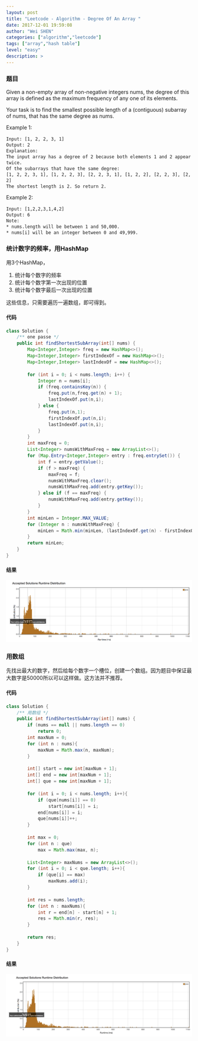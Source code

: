 ```yaml
---
layout: post
title: "Leetcode - Algorithm - Degree Of An Array "
date: 2017-12-01 19:59:08
author: "Wei SHEN"
categories: ["algorithm","leetcode"]
tags: ["array","hash table"]
level: "easy"
description: >
---
```


### 题目
Given a non-empty array of non-negative integers nums, the degree of this array is defined as the maximum frequency of any one of its elements.

Your task is to find the smallest possible length of a (contiguous) subarray of nums, that has the same degree as nums.

Example 1:
```
Input: [1, 2, 2, 3, 1]
Output: 2
Explanation:
The input array has a degree of 2 because both elements 1 and 2 appear twice.
Of the subarrays that have the same degree:
[1, 2, 2, 3, 1], [1, 2, 2, 3], [2, 2, 3, 1], [1, 2, 2], [2, 2, 3], [2, 2]
The shortest length is 2. So return 2.
```

Example 2:
```
Input: [1,2,2,3,1,4,2]
Output: 6
Note:
* nums.length will be between 1 and 50,000.
* nums[i] will be an integer between 0 and 49,999.
```

### 统计数字的频率，用HashMap
用3个HashMap，
1. 统计每个数字的频率
2. 统计每个数字第一次出现的位置
3. 统计每个数字最后一次出现的位置

这些信息，只需要遍历一遍数组，即可得到。

#### 代码
```java
class Solution {
    /** one passe */
    public int findShortestSubArray(int[] nums) {
        Map<Integer,Integer> freq = new HashMap<>();
        Map<Integer,Integer> firstIndexOf = new HashMap<>();
        Map<Integer,Integer> lastIndexOf = new HashMap<>();

        for (int i = 0; i < nums.length; i++) {
            Integer n = nums[i];
            if (freq.containsKey(n)) {
                freq.put(n,freq.get(n) + 1);
                lastIndexOf.put(n,i);
            } else {
                freq.put(n,1);
                firstIndexOf.put(n,i);
                lastIndexOf.put(n,i);
            }
        }
        int maxFreq = 0;
        List<Integer> numsWithMaxFreq = new ArrayList<>();
        for (Map.Entry<Integer,Integer> entry : freq.entrySet()) {
            int f = entry.getValue();
            if (f > maxFreq) {
                maxFreq = f;
                numsWithMaxFreq.clear();
                numsWithMaxFreq.add(entry.getKey());
            } else if (f == maxFreq) {
                numsWithMaxFreq.add(entry.getKey());
            }
        }
        int minLen = Integer.MAX_VALUE;
        for (Integer n : numsWithMaxFreq) {
            minLen = Math.min(minLen, (lastIndexOf.get(n) - firstIndexOf.get(n) + 1));
        }
        return minLen;
    }
}
```

#### 结果
![degree-of-an-array-1](/images/leetcode/degree-of-an-array-1.png)


### 用数组
先找出最大的数字，然后给每个数字一个槽位，创建一个数组。因为题目中保证最大数字是50000所以可以这样做。这方法并不推荐。

#### 代码
```java
class Solution {
    /** 用数组 */
    public int findShortestSubArray(int[] nums) {
        if (nums == null || nums.length == 0)
            return 0;
        int maxNum = 0;
        for (int n : nums){
            maxNum = Math.max(n, maxNum);
        }

        int[] start = new int[maxNum + 1];
        int[] end = new int[maxNum + 1];
        int[] que = new int[maxNum + 1];

        for (int i = 0; i < nums.length; i++){
            if (que[nums[i]] == 0)
                start[nums[i]] = i;
            end[nums[i]] = i;
            que[nums[i]]++;
        }

        int max = 0;
        for (int n : que)
            max = Math.max(max, n);

        List<Integer> maxNums = new ArrayList<>();
        for (int i = 0; i < que.length; i++){
            if (que[i] == max)
                maxNums.add(i);
        }

        int res = nums.length;
        for (int n : maxNums){
            int r = end[n] - start[n] + 1;
            res = Math.min(r, res);
        }

        return res;
    }
}
```

#### 结果
![degree-of-an-array-2](/images/leetcode/degree-of-an-array-2.png)
